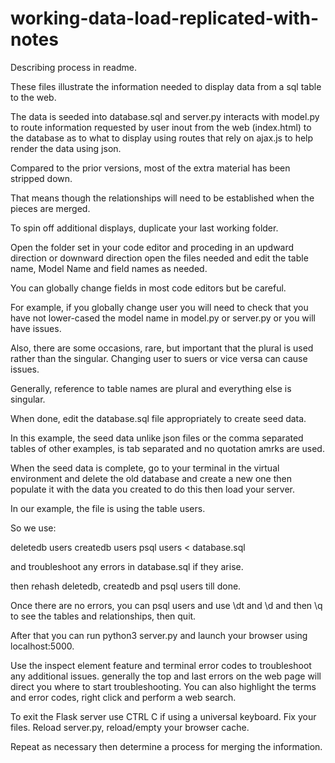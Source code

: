 # working-data-load-replicated-with-notes

Describing process in readme.

These files illustrate the information needed to display data from a sql table to the web.

The data is seeded into database.sql and server.py interacts with model.py to route information requested by user inout
from the web (index.html) to the database as to what to display using routes that rely on ajax.js to help render the data using json.

Compared to the prior versions, most of the extra material has been stripped down.

That means though the relationships will need to be established when the pieces are merged.

To spin off additional displays, duplicate your last working folder.

Open the folder set in your code editor and proceding in an updward direction or downward direction open the files needed and edit the table name,
Model Name and field names as needed. 

You can globally change fields in most code editors but be careful. 

For example, if you globally change user you will need to check that you have not lower-cased the model name in model.py or server.py or you will have issues.

Also, there are some occasions, rare, but important that the plural is used rather than the singular. Changing user to suers or vice versa can cause issues. 

Generally, reference to table names are plural and everything else is singular.

When done, edit the database.sql file appropriately to create seed data. 

In this example, the seed data unlike json files or the comma separated tables of other examples, is tab separated and no quotation amrks are used.

When the seed data is complete, go to your terminal in the virtual environment and delete the old database and create a new one then populate it with the data you created to do this then load your server.

In our example, the file is using the table users.

So we use:

deletedb users
createdb users
psql users < database.sql

and troubleshoot any errors in database.sql if they arise.

then rehash deletedb, createdb and psql users till done.

Once there are no errors, you can psql users and use \dt and \d and then \q to see the tables and relationships, then quit.

After that you can run python3 server.py and launch your browser using localhost:5000.

Use the inspect element feature and terminal error codes to troubleshoot any additional issues. generally the top and last errors on the web page
will direct you where to start troubleshooting. You can also highlight the terms and error codes, right click and perform a web search.

To exit the Flask server use CTRL C if using a universal keyboard. Fix your files. Reload server.py, reload/empty your browser cache. 

Repeat as necessary then determine a process for merging the information.



